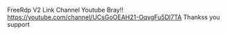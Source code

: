 FreeRdp V2
Link Channel Youtube Bray!!
https://youtube.com/channel/UCsGoOEAH21-OqvgFu5Dl7TA
Thankss you support
